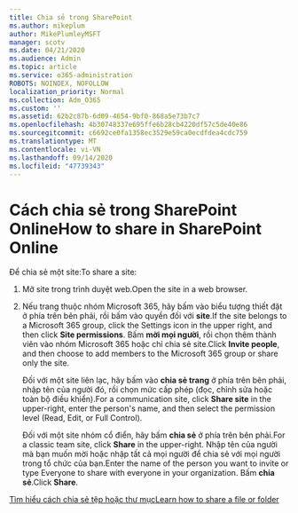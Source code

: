 ```yaml
---
title: Chia sẻ trong SharePoint
ms.author: mikeplum
author: MikePlumleyMSFT
manager: scotv
ms.date: 04/21/2020
ms.audience: Admin
ms.topic: article
ms.service: o365-administration
ROBOTS: NOINDEX, NOFOLLOW
localization_priority: Normal
ms.collection: Adm_O365
ms.custom: ''
ms.assetid: 62b2c87b-6d09-4654-9bf0-868a5e73b7c7
ms.openlocfilehash: 4b30748337e695ffe6b28cb4220df57c5de40e86
ms.sourcegitcommit: c6692ce0fa1358ec3529e59ca0ecdfdea4cdc759
ms.translationtype: MT
ms.contentlocale: vi-VN
ms.lasthandoff: 09/14/2020
ms.locfileid: "47739343"
---
```

# <a name="how-to-share-in-sharepoint-online"></a><span data-ttu-id="18e40-102">Cách chia sẻ trong SharePoint Online</span><span class="sxs-lookup"><span data-stu-id="18e40-102">How to share in SharePoint Online</span></span>

<span data-ttu-id="18e40-103">Để chia sẻ một site:</span><span class="sxs-lookup"><span data-stu-id="18e40-103">To share a site:</span></span>
  
1. <span data-ttu-id="18e40-104">Mở site trong trình duyệt web.</span><span class="sxs-lookup"><span data-stu-id="18e40-104">Open the site in a web browser.</span></span>
    
2. <span data-ttu-id="18e40-105">Nếu trang thuộc nhóm Microsoft 365, hãy bấm vào biểu tượng thiết đặt ở phía trên bên phải, rồi bấm vào quyền đối với **site**.</span><span class="sxs-lookup"><span data-stu-id="18e40-105">If the site belongs to a Microsoft 365 group, click the Settings icon in the upper right, and then click **Site permissions**.</span></span> <span data-ttu-id="18e40-106">Bấm **mời mọi người**, rồi chọn thêm thành viên vào nhóm Microsoft 365 hoặc chỉ chia sẻ site.</span><span class="sxs-lookup"><span data-stu-id="18e40-106">Click **Invite people**, and then choose to add members to the Microsoft 365 group or share only the site.</span></span> 
    
    <span data-ttu-id="18e40-107">Đối với một site liên lạc, hãy bấm vào **chia sẻ trang** ở phía trên bên phải, nhập tên của người đó, rồi chọn mức cấp phép (đọc, chỉnh sửa hoặc toàn bộ điều khiển).</span><span class="sxs-lookup"><span data-stu-id="18e40-107">For a communication site, click **Share site** in the upper-right, enter the person's name, and then select the permission level (Read, Edit, or Full Control).</span></span> 
    
    <span data-ttu-id="18e40-108">Đối với một site nhóm cổ điển, hãy bấm **chia sẻ** ở phía trên bên phải.</span><span class="sxs-lookup"><span data-stu-id="18e40-108">For a classic team site, click **Share** in the upper-right.</span></span> <span data-ttu-id="18e40-109">Nhập tên của người mà bạn muốn mời hoặc nhập tất cả mọi người để chia sẻ với mọi người trong tổ chức của bạn.</span><span class="sxs-lookup"><span data-stu-id="18e40-109">Enter the name of the person you want to invite or type Everyone to share with everyone in your organization.</span></span> <span data-ttu-id="18e40-110">Bấm **chia sẻ**.</span><span class="sxs-lookup"><span data-stu-id="18e40-110">Click **Share**.</span></span>
    
[<span data-ttu-id="18e40-111">Tìm hiểu cách chia sẻ tệp hoặc thư mục</span><span class="sxs-lookup"><span data-stu-id="18e40-111">Learn how to share a file or folder</span></span>](https://go.microsoft.com/fwlink/?linkid=511430)
  

